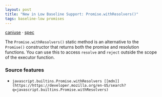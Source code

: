 ```yaml
---
layout: post
title: "New in Low Baseline Support: Promise.withResolvers()"
tags: baseline-low promises
---
```


[caniuse](https://caniuse.com/?search=promise-withresolvers) · [spec](https://tc39.es/proposal-promise-with-resolvers/#sec-promise.withResolvers)

The `Promise.withResolvers()` static method is an alternative to the `Promise()` constructor that returns both the promise and resolution functions. You can use this to access `resolve` and `reject` outside the scope of the executor function.

### Source features

- ``javascript.builtins.Promise.withResolvers [[mdn]](https://https://developer.mozilla.org/en-US/search?q=javascript.builtins.Promise.withResolvers)``
